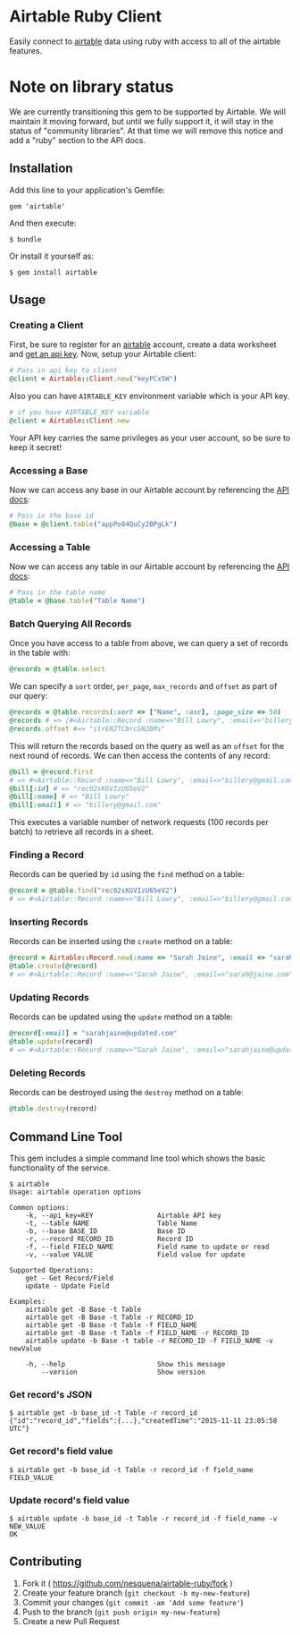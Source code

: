 # Airtable Ruby Client

Easily connect to [airtable](https://airtable.com) data using ruby with access to all of the airtable features.

# Note on library status

We are currently transitioning this gem to be supported by
Airtable. We will maintain it moving forward, but until we fully
support it, it will stay in the status of "community libraries". At
that time we will remove this notice and add a "ruby" section to the
API docs.

## Installation

Add this line to your application's Gemfile:

    gem 'airtable'

And then execute:

    $ bundle

Or install it yourself as:

    $ gem install airtable

## Usage

### Creating a Client

First, be sure to register for an [airtable](https://airtable.com) account, create a data worksheet and [get an api key](https://airtable.com/account). Now, setup your Airtable client:

```ruby
# Pass in api key to client
@client = Airtable::Client.new("keyPCx5W")
```

Also you can have `AIRTABLE_KEY` environment variable which is your API key.

```ruby
# if you have AIRTABLE_KEY variable
@client = Airtable::Client.new
```

Your API key carries the same privileges as your user account, so be sure to keep it secret!

### Accessing a Base

Now we can access any base in our Airtable account by referencing the [API docs](https://airtable.com/api):

```ruby
# Pass in the base id
@base = @client.table("appPo84QuCy2BPgLk")
```

### Accessing a Table

Now we can access any table in our Airtable account by referencing the [API docs](https://airtable.com/api):

```ruby
# Pass in the table name
@table = @base.table("Table Name")
```

### Batch Querying All Records

Once you have access to a table from above, we can query a set of records in the table with:

```ruby
@records = @table.select
```

We can specify a `sort` order, `per_page`, `max_records` and `offset` as part of our query:

```ruby
@records = @table.records(:sort => ["Name", :asc], :page_size => 50)
@records # => [#<Airtable::Record :name=>"Bill Lowry", :email=>"billery@gmail.com">, ...]
@records.offset #=> "itrEN2TCbrcSN2BMs"
```

This will return the records based on the query as well as an `offset` for the next round of records. We can then access the contents of any record:

```ruby
@bill = @record.first
# => #<Airtable::Record :name=>"Bill Lowry", :email=>"billery@gmail.com", :id=>"rec02sKGVIzU65eV1">
@bill[:id] # => "rec02sKGVIzU65eV2"
@bill[:name] # => "Bill Lowry"
@bill[:email] # => "billery@gmail.com"
```

This executes a variable number of network requests (100 records per batch) to retrieve all records in a sheet.

### Finding a Record

Records can be queried by `id` using the `find` method on a table:

```ruby
@record = @table.find("rec02sKGVIzU65eV2")
# => #<Airtable::Record :name=>"Bill Lowry", :email=>"billery@gmail.com", :id=>"rec02sKGVIzU65eV1">
```

### Inserting Records

Records can be inserted using the `create` method on a table:

```ruby
@record = Airtable::Record.new(:name => "Sarah Jaine", :email => "sarah@jaine.com")
@table.create(@record)
# => #<Airtable::Record :name=>"Sarah Jaine", :email=>"sarah@jaine.com", :id=>"rec03sKOVIzU65eV4">
```

### Updating Records

Records can be updated using the `update` method on a table:

```ruby
@record[:email] = "sarahjaine@updated.com"
@table.update(record)
# => #<Airtable::Record :name=>"Sarah Jaine", :email=>"sarahjaine@updated.com", :id=>"rec03sKOVIzU65eV4">
```

### Deleting Records

Records can be destroyed using the `destroy` method on a table:

```ruby
@table.destroy(record)
```

## Command Line Tool

This gem includes a simple command line tool which shows the basic functionality of the service.

```
$ airtable
Usage: airtable operation options

Common options:
    -k, --api_key=KEY                Airtable API key
    -t, --table NAME                 Table Name
    -b, --base BASE_ID               Base ID
    -r, --record RECORD_ID           Record ID
    -f, --field FIELD_NAME           Field name to update or read
    -v, --value VALUE                Field value for update

Supported Operations:
	get - Get Record/Field
	update - Update Field

Examples:
	airtable get -B Base -t Table
	airtable get -B Base -t Table -r RECORD_ID
	airtable get -B Base -t Table -f FIELD_NAME
	airtable get -B Base -t Table -f FIELD_NAME -r RECORD_ID
	airtable update -b Base -t table -r RECORD_ID -f FIELD_NAME -v newValue

    -h, --help                       Show this message
        --version                    Show version
```

### Get record's JSON

```
$ airtable get -b base_id -t Table -r record_id
{"id":"record_id","fields":{...},"createdTime":"2015-11-11 23:05:58 UTC"}
```

### Get record's field value

```
$ airtable get -b base_id -t Table -r record_id -f field_name
FIELD_VALUE
```

### Update record's field value

```
$ airtable update -b base_id -t Table -r record_id -f field_name -v NEW_VALUE
OK
```

## Contributing

1. Fork it ( https://github.com/nesquena/airtable-ruby/fork )
2. Create your feature branch (`git checkout -b my-new-feature`)
3. Commit your changes (`git commit -am 'Add some feature'`)
4. Push to the branch (`git push origin my-new-feature`)
5. Create a new Pull Request
